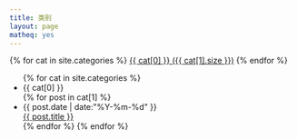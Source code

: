 ```yaml
---
title: 类别
layout: page
matheq: yes
---
```


<div id='tag_cloud'>
{% for cat in site.categories %}
<a href="#{{ cat[0] }}" title="{{ cat[0] }}" rel="{{ cat[1].size }}">{{ cat[0] }} ({{ cat[1].size }})</a>
{% endfor %}
</div>

<ul class="listing">
{% for cat in site.categories %}
  <li class="listing-seperator" id="{{ cat[0] }}">{{ cat[0] }}</li>
{% for post in cat[1] %}
<li class="listing-item">                                                                                             
<div class="item">
<div class="date" > <time datetime="{{ post.date | date:"%Y-%m-%d" }}">{{ post.date | date:"%Y-%m-%d" }}</time></div>
<div class="title" > <a href="{{ site.url }}{{ post.url }}" title="{{ post.title }}">{{ post.title }}</a></div>
</div>
</li>
{% endfor %}
{% endfor %}
</ul>

<script src="/media/js/jquery.tagcloud.js" type="text/javascript" charset="utf-8"></script> 
<script language="javascript">
$.fn.tagcloud.defaults = {
    size: {start: 1, end: 1, unit: 'em'},
      color: {start: '#888888', end: '#0000ff'}
};

$(function () {
    $('#tag_cloud a').tagcloud();
});
</script>
